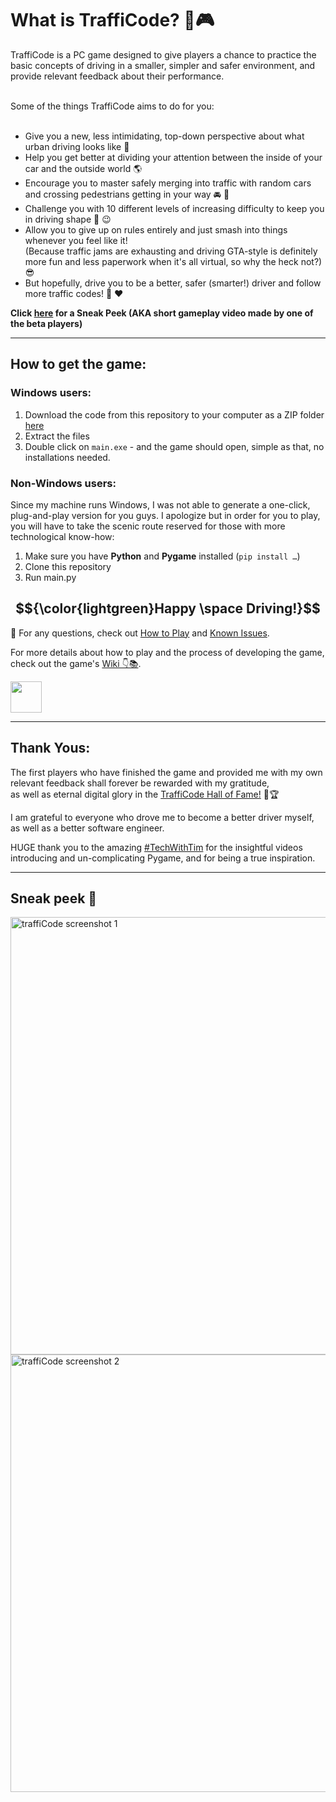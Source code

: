 # What is TraffiCode? 🚗🎮

TraffiCode is a PC game designed to give players a chance to practice the basic concepts of driving in a smaller, simpler and safer environment, and provide relevant feedback about their performance.

<br>
Some of the things TraffiCode aims to do for you:
<br>
<br>

- Give you a new, less intimidating, top-down perspective about what urban driving looks like 👀
- Help you get better at dividing your attention between the inside of your car and the outside world 🌎
- Encourage you to master safely merging into traffic with random cars and crossing pedestrians getting in your way 🚘 👫
- Challenge you with 10 different levels of increasing difficulty to keep you in driving shape 💪 😉
- Allow you to give up on rules entirely and just smash into things whenever you feel like it! <br> (Because traffic jams are exhausting and driving GTA-style is definitely more fun and less paperwork when it's all virtual, so why the heck not?) 😎
- But hopefully, drive you to be a better, safer (smarter!) driver and follow more traffic codes! 🙏 ❤️

**Click [here]() for a Sneak Peek (AKA short gameplay video made by one of the beta players)**

--------------------------
## How to get the game:
### Windows users:
1.	Download the code from this repository to your computer as a ZIP folder [here](https://github.com/yaels818/TraffiCode/archive/refs/heads/main.zip)
2.	Extract the files
3.	Double click on ``` main.exe ``` - and the game should open, simple as that, no installations needed.
   
### Non-Windows users:
Since my machine runs Windows, I was not able to generate a one-click, plug-and-play version for you guys. 
I apologize but in order for you to play, you will have to take the scenic route reserved for those with more technological know-how:
1.	Make sure you have **Python** and **Pygame** installed (```pip install …```)
2.	Clone this repository
3.	Run main.py

$${\color{lightgreen}Happy \space Driving!}$$
--------------------------
🚩 For any questions, check out [How to Play](https://github.com/yaels818/TraffiCode/wiki/How-to-play) and [Known Issues](https://github.com/yaels818/TraffiCode/wiki/Known-Issues). 

For more details about how to play and the process of developing the game, <br>
check out the game's [Wiki 👇📚](https://github.com/yaels818/TraffiCode/wiki).

<a href="https://github.com/yaels818/TraffiCode/wiki"> 
<img height="50" src="https://user-images.githubusercontent.com/99403939/235144228-e987b659-cf03-4b52-8cec-413e8da22a43.png" /></a>

--------------------------
## Thank Yous:
The first players who have finished the game and provided me with my own relevant feedback shall forever be rewarded with my gratitude, <br>
as well as eternal digital glory in the [TraffiCode Hall of Fame!](https://github.com/yaels818/TraffiCode/wiki/Hall-of-Fame) 👑🏆  

I am grateful to everyone who drove me to become a better driver myself, as well as a better software engineer. <br>

HUGE thank you to the amazing [#TechWithTim](https://github.com/techwithtim) for the insightful videos introducing and un-complicating Pygame, and for being a true inspiration.

--------------------------

## Sneak peek 👀
<p>  
  <img width="700" alt="traffiCode screenshot 1" src="https://user-images.githubusercontent.com/99403939/235149514-9154a18d-71fd-43a0-8d52-e8b160f4aaa0.png">
  <img width="700" alt="traffiCode screenshot 2" src="https://user-images.githubusercontent.com/99403939/235149536-c69034f4-3938-448e-b171-e9ce2e3fcb8e.png">
</p>



